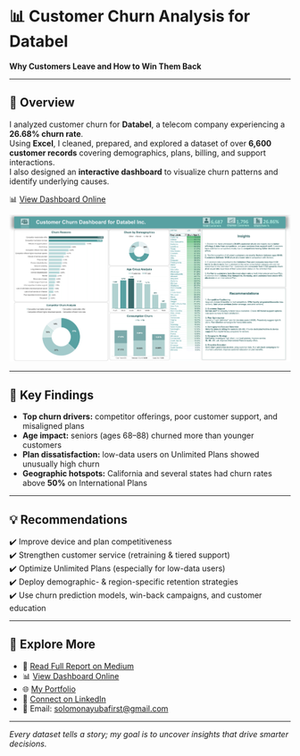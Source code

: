 # 📊 Customer Churn Analysis for Databel  
**Why Customers Leave and How to Win Them Back**

---

## 📝 Overview  
I analyzed customer churn for **Databel**, a telecom company experiencing a **26.68% churn rate**.  
Using **Excel**, I cleaned, prepared, and explored a dataset of over **6,600 customer records** covering demographics, plans, billing, and support interactions.  
I also designed an **interactive dashboard** to visualize churn patterns and identify underlying causes.

📊 [View Dashboard Online](https://1drv.ms/x/c/be9d36ca1f6bb2c6/ERh1kKAzj8pEtSRQFMvigeYB8_yQ-nvNxDf0rkQjfTK1nQ?e=JvWc6i&nav=MTVfezc1Mzg1MzcyLTA0NDMtNDU3Ri1CRjExLTFFQjkxQzEyNzY3OH0) 

![Dashboard](https://raw.githubusercontent.com/SolomonAyuba/customer-churn-analysis-Databel/acec2f64b5db9837e787fb1c987217962293058b/assests/Dashboard%2C%20Insights%20and%20Recommendations.png)

---

## 🔎 Key Findings  
- **Top churn drivers:** competitor offerings, poor customer support, and misaligned plans  
- **Age impact:** seniors (ages 68–88) churned more than younger customers  
- **Plan dissatisfaction:** low-data users on Unlimited Plans showed unusually high churn  
- **Geographic hotspots:** California and several states had churn rates above **50%** on International Plans  

---

## 💡 Recommendations  
✔️ Improve device and plan competitiveness  
✔️ Strengthen customer service (retraining & tiered support)  
✔️ Optimize Unlimited Plans (especially for low-data users)  
✔️ Deploy demographic- & region-specific retention strategies  
✔️ Use churn prediction models, win-back campaigns, and customer education  

---

## 🔗 Explore More  
- 📖 [Read Full Report on Medium](https://medium.com/@solomonayubafirst/customer-churn-analysis-for-databel-why-customers-leave-and-how-to-win-them-back-a2fe55eb94a5)  
- 📊 [View Dashboard Online](https://1drv.ms/x/c/be9d36ca1f6bb2c6/ERh1kKAzj8pEtSRQFMvigeYB8_yQ-nvNxDf0rkQjfTK1nQ?e=JvWc6i&nav=MTVfezc1Mzg1MzcyLTA0NDMtNDU3Ri1CRjExLTFFQjkxQzEyNzY3OH0)  
- 🌐 [My Portfolio](https://www.datascienceportfol.io/solomonayubafirst)  
- 💼 [Connect on LinkedIn](https://www.linkedin.com/in/solomonayuba/)  
- 📧 Email: [solomonayubafirst@gmail.com](mailto:solomonayubafirst@gmail.com)  

---

*Every dataset tells a story; my goal is to uncover insights that drive smarter decisions.*  
